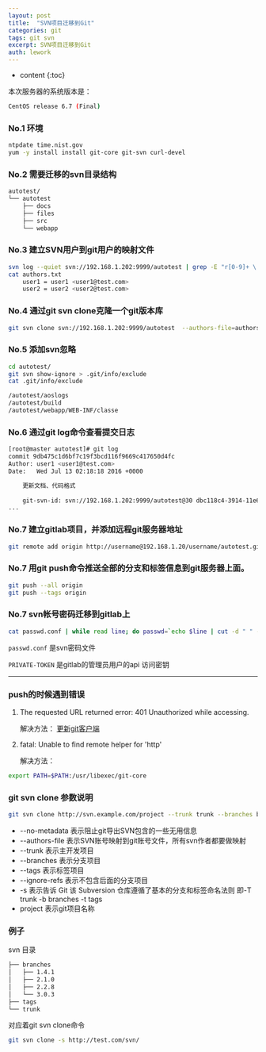 ```yaml
---
layout: post
title:  "SVN项目迁移到Git"
categories: git
tags: git svn
excerpt: SVN项目迁移到Git
auth: lework
---
```

* content
{:toc}

本次服务器的系统版本是：

```bash
CentOS release 6.7 (Final)
```


### No.1 环境

```bash
ntpdate time.nist.gov
yum -y install install git-core git-svn curl-devel
```

### No.2 需要迁移的svn目录结构
```bash
autotest/
└── autotest
    ├── docs
    ├── files
    ├── src
    └── webapp
```

### No.3 建立SVN用户到git用户的映射文件

```bash
svn log --quiet svn://192.168.1.202:9999/autotest | grep -E "r[0-9]+ \| .+ \|" | cut -d'|' -f2 | sed 's/ //g' | sort | uniq | while read line;do echo "$line = $line <$line@test.com>"; done >> authors.txt
cat authors.txt 
    user1 = user1 <user1@test.com>
    user2 = user2 <user2@test.com>
```

### No.4 通过git svn clone克隆一个git版本库

```bash
git svn clone svn://192.168.1.202:9999/autotest  --authors-file=authors.txt
```

### No.5 添加svn忽略

```bash
cd autotest/
git svn show-ignore > .git/info/exclude
cat .git/info/exclude 

/autotest/aoslogs
/autotest/build
/autotest/webapp/WEB-INF/classe
```

### No.6 通过git log命令查看提交日志

```bash
[root@master autotest]# git log 
commit 9db475c1d6bf7c19f3bcd116f9669c417650d4fc
Author: user1 <user1@test.com>
Date:   Wed Jul 13 02:18:18 2016 +0000

    更新文档、代码格式
    
    git-svn-id: svn://192.168.1.202:9999/autotest@30 dbc118c4-3914-11e6-a1d3-095300b87b17
...

```

### No.7 建立gitlab项目，并添加远程git服务器地址

```bash
git remote add origin http://username@192.168.1.20/username/autotest.git
```

### No.7 用git push命令推送全部的分支和标签信息到git服务器上面。

```bash
git push --all origin
git push --tags origin
```

### No.7 svn帐号密码迁移到gitlab上

```bash
cat passwd.conf | while read line; do passwd=`echo $line | cut -d " " -f3`; user=`echo $line | cut -d " " -f1`;curl -d "password=$passwd&email=$user@test.com&username=$user&name=$user" --header "PRIVATE-TOKEN: yNxg9eVxkzXy1hVd8Ls2"  "http://192.168.77.132/api/v3/users"; done
```

`passwd.conf` 是svn密码文件

`PRIVATE-TOKEN` 是gitlab的管理员用户的api 访问密钥

---

### push的时候遇到错误

1. The requested URL returned error: 401 Unauthorized while accessing.

    解决方法： [更新git客户端](update_git.html)

2. fatal: Unable to find remote helper for 'http'

    解决方法： 

```bash
export PATH=$PATH:/usr/libexec/git-core
```
	
### git svn clone 参数说明

```bash
git svn clone http://svn.example.com/project --trunk trunk --branches branches --tags tags project
```
- --no-metadata	    表示阻止git导出SVN包含的一些无用信息
- --authors-file	表示SVN账号映射到git账号文件，所有svn作者都要做映射
- --trunk       	表示主开发项目
- --branches		表示分支项目
- --tags			表示标签项目
- --ignore-refs	    表示不包含后面的分支项目
- -s				表示告诉 Git 该 Subversion 仓库遵循了基本的分支和标签命名法则 即-T trunk -b branches -t tags
- project	        表示git项目名称


### 例子

svn 目录

```bash
├── branches
│   ├── 1.4.1
│   ├── 2.1.0
│   ├── 2.2.8
│   └── 3.0.3
├── tags
└── trunk
```

对应着git svn clone命令

```bash
git svn clone -s http://test.com/svn/
```
